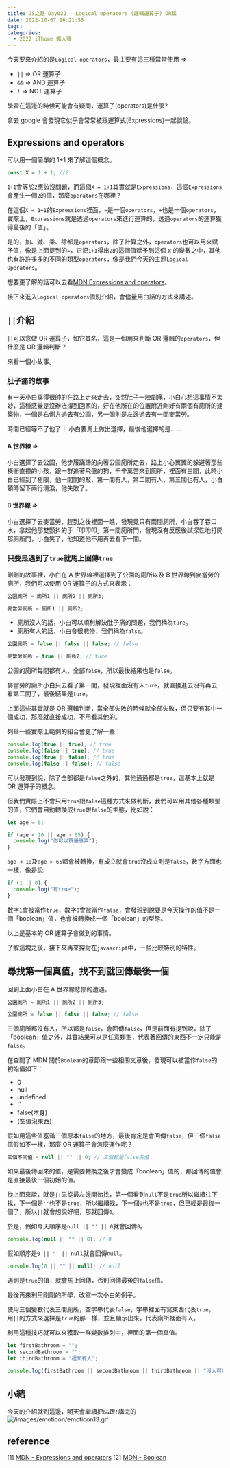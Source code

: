 ```yaml
---
title: JS之路 Day022 - Logical operators (邏輯運算子) OR篇
date: 2022-10-07 16:21:55
tags:
categories:
  - 2022 iThome 鐵人賽
---
```


今天要來介紹的是`Logical operators`，最主要有這三種常常使用 =>

<!--more-->

- `||` => OR 運算子
- `&&` => AND 運算子
- `!` => NOT 運算子

學習在這邊的時候可能會有疑問，運算子(operators)是什麼?

拿去 google 會發現它似乎會常常被跟運算式(Expressions)一起談論。

## Expressions and operators

可以用一個簡單的 1+1 來了解這個概念。

```javascript
const X = 1 + 1; //2
```

`1+1`會等於`2`應該沒問題，而這個`X = 1+1`其實就是`Expressions`，這個`Expressions`會產生一個`2`的值，那麼`operators`在哪裡？

在這個`X = 1+1`的`Expressions`裡面，`=`是一個`operators`，`+`也是一個`operators`，實際上，`Expressions`就是透過`operators`來進行運算的，透過`operators`的運算獲得最後的「值」。

是的，加、減、乘、除都是`operators`，除了計算之外，`operators`也可以用來賦予值，像是上面提到的`=`，它把`1+1`得出`2`的這個值賦予到這個 x 的變數之中，其他也有許許多多的不同的類型`operators`，像是我們今天的主題`Logical Operators`。

想要更了解的話可以去看[MDN Expressions and operators](https://developer.mozilla.org/en-US/docs/Web/JavaScript/Guide/Expressions_and_Operators)。

接下來進入`Logical operators`個別介紹，會儘量用白話的方式來講述。

## `||`介紹

`||`可以念做 OR 運算子，如它其名，這是一個用來判斷 OR 邏輯的`operators`，但什麼是 OR 邏輯判斷？

來看一個小故事。

### 肚子痛的故事

有一天小白穿得很帥的在路上走來走去，突然肚子一陣劇痛，小白心想這事情不太妙，這種感覺是沒辦法撐到回家的，好在他所在的位置附近剛好有兩個有廁所的建築物，一個是右側方過去有公園，另一個則是左邊過去有一間麥當勞。

時間已經等不了他了！ 小白要馬上做出選擇，最後他選擇的是......

#### A 世界線 =>

小白選擇了去公園，他步履蹣跚的向著公園廁所走去，路上小心翼翼的躲避著那些橫衝直撞的小孩，跟一群追著飛盤的狗，千辛萬苦來到廁所，裡面有三間，此時小白已經到了極限，他一間間的敲，第一間有人，第二間有人，第三間也有人，小白頓時留下兩行清淚，他失敗了。

#### B 世界線 =>

小白選擇了去麥當勞，趕到之後裡面一瞧，發現竟只有兩間廁所，小白吞了吞口水，拿起他那雙顫抖的手「叩叩叩」第一間廁所門，發現沒有反應後試探性地打開那廁所門，小白笑了，他知道他不用再去看下一間。

### 只要是遇到了`true`就馬上回傳`true`

剛剛的故事裡，小白在 A 世界線裡選擇到了公園的廁所以及 B 世界線到麥當勞的廁所，我們可以使用 OR 運算子的方式來表示：

```javascript
公園廁所 = 廁所1 || 廁所2 || 廁所3;

麥當勞廁所 = 廁所1 || 廁所2;
```

- 廁所沒人的話，小白可以順利解決肚子痛的問題，我們稱為`ture`。
- 廁所有人的話，小白會很悲慘，我們稱為`false`。

```javascript
公園廁所 = false || false || false; // false

麥當勞廁所 = true || 廁所2; // ture
```

公園的廁所每間都有人，全部`false`，所以最後結果也是`false`。

麥當勞的廁所小白只去看了第一間，發現裡面沒有人`ture`，就直接進去沒有再去看第二間了，最後結果是`ture`。

上面這些其實就是 OR 邏輯判斷，當全部失敗的時候就全部失敗，但只要有其中一個成功，那麼就直接成功，不用看其他的。

列舉一些實際上範例的組合會更了解一些：

```javascript
console.log(true || true); // true
console.log(false || true); // true
console.log(true || false); // true
console.log(false || false); // false
```

可以發現到說，除了全部都是`false`之外的，其他通通都是`true`，這基本上就是 OR 運算子的概念。

但我們實際上不會只用`true`跟`false`這種方式來做判斷，我們可以用其他各種類型的值，它們會自動轉換成`true`跟`false`的型態，比如說：

```javascript
let age = 5;

if (age < 10 || age > 65) {
  console.log("你可以買優惠票");
}
```

`age < 10`及`age > 65`都會被轉換，有成立就會`true`沒成立則是`false`，數字方面也一樣，像是說:

```javascript
if (1 || 0) {
  console.log("有true");
}
```

數字`1`會被當作`true`，數字`0`會被當作`false`，會發現到說要是今天操作的值不是一個「boolean」值，也會被轉換成一個「boolean」的型態。

以上是基本的 OR 運算子會做到的事情。

了解這塊之後，接下來再來探討在`javascript`中，一些比較特別的特性。

## 尋找第一個真值，找不到就回傳最後一個

回到上面小白在 A 世界線悲慘的遭遇。

```javascript
公園廁所 = 廁所1 || 廁所2 || 廁所3;

公園廁所 = false || false || false; // false
```

三個廁所都沒有人，所以都是`false`，會回傳`false`，但是前面有提到說，除了「boolean」值之外，其實結果可以是任意類型，代表著回傳的東西不一定只能是`false`。

在查閱了 MDN 關於`Boolean`的章節跟一些相關文章後，發現可以被當作`false`的初始值如下：

- 0
- null
- undefined
- ''
- false(本身)
- (空值沒東西)

假如用這些值塞滿三個原本`false`的地方，最後肯定是會回傳`false`，但三個`false`值假如不一樣，那麼 OR 運算子會怎麼運作呢？

```javascript
三個不同值 = null || "" || 0; // 三個都是false的值
```

如果最後傳回來的值，是需要轉換之後才會變成「boolean」值的，那回傳的值會是直接最後一個初始的值。

從上面來說，就是`||`先從最左邊開始找，第一個看到`null`不是`true`所以繼續往下找，下一個是`''`也不是`true`，所以繼續找，下一個`0`也不是`true`，但已經是最後一個了，所以`||`就會想說好吧，那就回傳`0`。

於是，假如今天順序是`null || '' || 0`就會回傳`0`。

```javascript
console.log(null || "" || 0); // 0
```

假如順序是`0 || '' || null`就會回傳`null`。

```javascript
console.log(0 || "" || null); // null
```

遇到是`true`的值，就會馬上回傳，否則回傳最後的`false`值。

最後再來利用剛剛的所學，改寫一次小白的例子。

使用三個變數代表三間廁所，空字串代表`false`，字串裡面有寫東西代表`true`，用`||`的方式來選擇是`true`的那一樣，並且顯示出來，代表廁所裡面有人。

利用這種技巧就可以來獲取一群變數排列中，裡面的第一個真值。

```javascript
let firstBathroom = "";
let secondBathroom = "";
let thirdBathroom = "裡面有人";

console.log(firstBathroom || secondBathroom || thirdBathroom || "沒人可以進去"); // 裡面有人
```

## 小結

今天的介紹就到這邊，明天會繼續把`&&`跟`!`講完的![/images/emoticon/emoticon13.gif](/images/emoticon/emoticon13.gif)

## reference

[1] [MDN - Expressions and operators](https://developer.mozilla.org/en-US/docs/Web/JavaScript/Reference/Operators)
[2] [MDN - Boolean](https://developer.mozilla.org/en-US/docs/Web/JavaScript/Reference/Global_Objects/Boolean)
